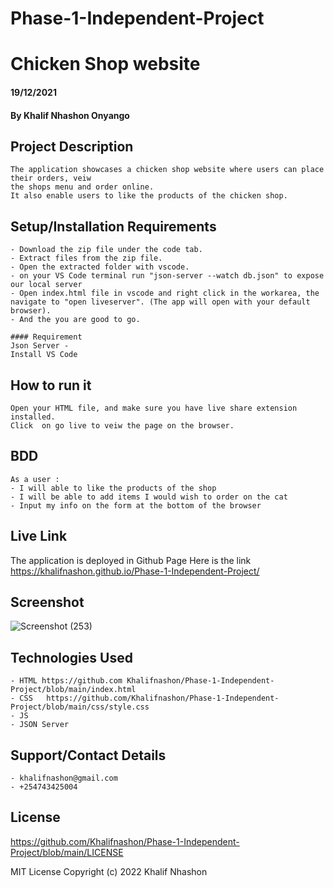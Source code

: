 # Phase-1-Independent-Project
# Chicken Shop website
#### 19/12/2021
#### By Khalif Nhashon Onyango

## Project Description
    The application showcases a chicken shop website where users can place their orders, veiw
    the shops menu and order online. 
    It also enable users to like the products of the chicken shop.

## Setup/Installation Requirements
    - Download the zip file under the code tab.
    - Extract files from the zip file.
    - Open the extracted folder with vscode.
    - on your VS Code terminal run "json-server --watch db.json" to expose our local server
    - Open index.html file in vscode and right click in the workarea, the navigate to "open liveserver". (The app will open with your default browser).
    - And the you are good to go.

    #### Requirement
    Json Server -
    Install VS Code

## How to run it
    Open your HTML file, and make sure you have live share extension installed.
    Click  on go live to veiw the page on the browser.

## BDD
    As a user :
    - I will able to like the products of the shop
    - I will be able to add items I would wish to order on the cat
    - Input my info on the form at the bottom of the browser

## Live Link
The application is deployed in Github Page
Here is the link 
https://khalifnashon.github.io/Phase-1-Independent-Project/

## Screenshot
![Screenshot (253)](https://user-images.githubusercontent.com/108731638/208355547-ae2a0524-0340-4317-bc67-de5a8ac76136.png)


## Technologies Used
    - HTML https://github.com Khalifnashon/Phase-1-Independent-Project/blob/main/index.html
    - CSS   https://github.com/Khalifnashon/Phase-1-Independent-Project/blob/main/css/style.css
    - JS
    - JSON Server

## Support/Contact Details
    - khalifnashon@gmail.com
    - +254743425004

## License


https://github.com/Khalifnashon/Phase-1-Independent-Project/blob/main/LICENSE

MIT License
Copyright (c) 2022 Khalif Nhashon
